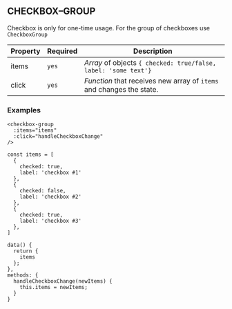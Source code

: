 ## CHECKBOX–GROUP

Checkbox is only for one-time usage. For the group
of checkboxes use `CheckboxGroup`

Property | Required | Description
--- | --- | ---
items | `yes` | *Array* of objects ```{ checked: true/false, label: 'some text'}```
click | `yes` | *Function* that receives new array of `items` and changes the state.


### Examples

```
<checkbox-group
  :items="items"
  :click="handleCheckboxChange"
/>
```
```
const items = [
  {
    checked: true,
    label: 'checkbox #1'
  },
  {
    checked: false,
    label: 'checkbox #2'
  },
  {
    checked: true,
    label: 'checkbox #3'
  },
]
```

```
data() {
  return {
    items
  };
},
methods: {
  handleCheckboxChange(newItems) {
    this.items = newItems;
  }
}
```
